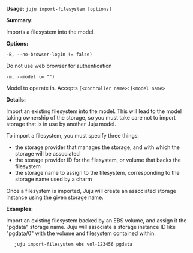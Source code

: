 **Usage:** `juju import-filesystem [options]`

**Summary:**

Imports a filesystem into the model.

**Options:**

`-B, --no-browser-login (= false)`

Do not use web browser for authentication

`-m, --model (= "")`

Model to operate in. Accepts `[<controller name>:]<model name>`

**Details:**

Import an existing filesystem into the model. This will lead to the model taking ownership of the storage, so you must take care not to import storage that is in use by another Juju model.

To import a filesystem, you must specify three things:

* the storage provider that manages the storage, and with which the storage will be associated
* the storage provider ID for the filesystem, or volume that backs the filesystem
* the storage name to assign to the filesystem, corresponding to the storage name used by a charm

Once a filesystem is imported, Juju will create an associated storage instance using the given storage name.

**Examples:**

Import an existing filesystem backed by an EBS volume, and assign it the "pgdata" storage name. Juju will associate a storage instance ID like "pgdata/0" with the volume and filesystem contained within:

`   juju import-filesystem ebs vol-123456 pgdata`
